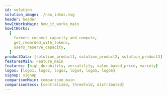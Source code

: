 ```yaml
---
id: solution
solution_image: ./new_ideas.svg
header: header
howItWorksMain: how_it_works_main
howItWorks:
  [
    farmers_connect_capacity_and_compute,
    get_rewarded_with_tokens,
    users_reserve_capacity,
  ]
productData: [solution_product1, solution_product2, solution_product3]
featuresMain: Feature_main
features: [high_durability, versatility, value_based_price, variety]
logos: [logo1, logo2, logo3, logo4, logo5, logo6]
signup: signup
comparisonMain: comparison_main
comparisonSecs: [centralized, threefold, distributed]
---
```

